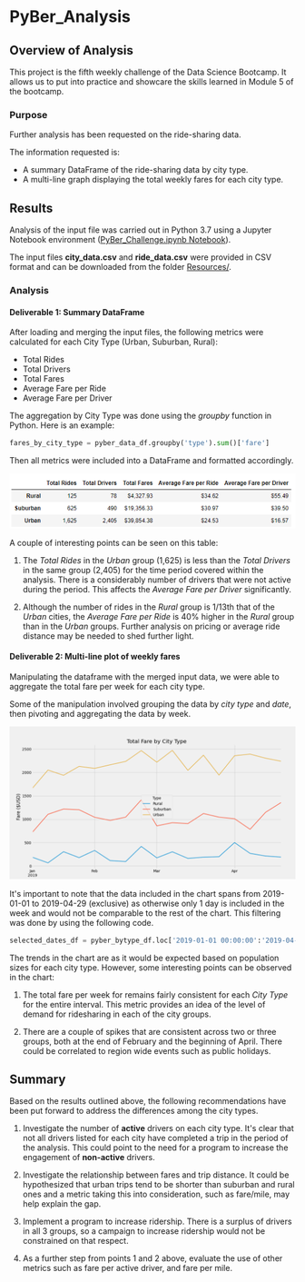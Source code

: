 # PyBer_Analysis

## Overview of Analysis

This project is the fifth weekly challenge of the Data Science Bootcamp. It allows us to put into practice and showcare the skills learned in Module 5 of the bootcamp.

### Purpose

Further analysis has been requested on the ride-sharing data.

The information requested is:

- A summary DataFrame of the ride-sharing data by city type.
- A multi-line graph displaying the total weekly fares for each city type.

## Results

Analysis of the input file was carried out in Python 3.7 using  a Jupyter Notebook environment ([PyBer_Challenge.ipynb Notebook](PyBer_Challenge.ipynb)).

The input files **city_data.csv** and **ride_data.csv** were provided in CSV format and can be downloaded from the folder [Resources/](Resources/).

### Analysis

#### Deliverable 1: Summary DataFrame

After loading and merging the input files, the following metrics were calculated for each City Type (Urban, Suburban, Rural):

- Total Rides
- Total Drivers
- Total Fares
- Average Fare per Ride
- Average Fare per Driver

The aggregation by City Type was done using the *groupby* function in Python. Here is an example:

```python
fares_by_city_type = pyber_data_df.groupby('type').sum()['fare']
```

Then all metrics were included into a DataFrame and formatted accordingly.

[![Per City Type DataFrame](Analysis/Ride_data_summary_table.png)](Analysis/Ride_data_summary_table.png)

A couple of interesting points can be seen on this table:

1. The *Total Rides* in the *Urban* group (1,625) is less than the *Total Drivers* in the same group (2,405) for the time period covered within the analysis. There is a considerably number of drivers that were not active during the period.  This affects the *Average Fare per Driver* significantly.

2. Although the number of rides in the *Rural* group is 1/13th that of the *Urban* cities, the *Average Fare per Ride* is 40% higher in the *Rural* group than in the *Urban* groups.  Further analysis on pricing or average ride distance may be needed to shed further light.

#### Deliverable 2: Multi-line plot of weekly fares

Manipulating the dataframe with the merged input data, we were able to aggregate the total fare per week for each city type.

Some of the manipulation involved grouping the data by *city type* and *date*, then pivoting and aggregating the data by week.

[![Chart fare summary](Analysis/Pyber_fare_summary.png)](Analysis/Pyber_fare_summary.png)

It's important to note that the data included in the chart spans from 2019-01-01 to 2019-04-29 (exclusive) as otherwise only 1 day is included in the week and would not be comparable to the rest of the chart.  This filtering was done by using the following code.

```python
selected_dates_df = pyber_bytype_df.loc['2019-01-01 00:00:00':'2019-04-29 00:00:00']
```

The trends in the chart are as it would be expected based on population sizes for each city type. However, some interesting points can be observed in the chart:

1. The total fare per week for remains fairly consistent for each *City Type* for the entire interval. This metric provides an idea of the level of demand for ridesharing in each of the city groups.

2. There are a couple of spikes that are consistent across two or three groups, both at the end of February and the beginning of April. There could be correlated to region wide events such as public holidays.

## Summary

Based on the results outlined above, the following recommendations have been put forward to address the differences among the city types.

1. Investigate the number of **active** drivers on each city type. It's clear that not all drivers listed for each city have completed a trip in the period of the analysis. This could point to the need for a program to increase the engagement of **non-active** drivers.

2. Investigate the relationship between fares and trip distance.  It could be hypothesized that urban trips tend to be shorter than suburban and rural ones and a metric taking this into consideration, such as fare/mile, may help explain the gap.

3. Implement a program to increase ridership. There is a surplus of drivers in all 3 groups, so a campaign to increase ridership would not be constrained on that respect.

4. As a further step from points 1 and 2 above, evaluate the use of other metrics such as fare per active driver, and fare per mile.